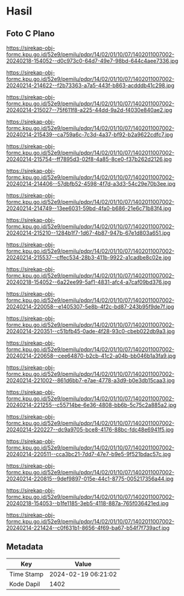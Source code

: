 # Hasil

## Foto C Plano

https://sirekap-obj-formc.kpu.go.id/52e9/pemilu/pdpr/14/02/01/10/07/1402011007002-20240218-154052--d0c973c0-64d7-49e7-98bd-644c4aee7336.jpg

https://sirekap-obj-formc.kpu.go.id/52e9/pemilu/pdpr/14/02/01/10/07/1402011007002-20240214-214622--f2b73363-a7a5-443f-b863-acdddb41c298.jpg

https://sirekap-obj-formc.kpu.go.id/52e9/pemilu/pdpr/14/02/01/10/07/1402011007002-20240214-215027--75f611f8-a225-44dd-9a2d-f4030e840ae2.jpg

https://sirekap-obj-formc.kpu.go.id/52e9/pemilu/pdpr/14/02/01/10/07/1402011007002-20240214-215439--ca759a6c-7c3d-4a37-bf92-b2a9622cdfc7.jpg

https://sirekap-obj-formc.kpu.go.id/52e9/pemilu/pdpr/14/02/01/10/07/1402011007002-20240214-215754--ff7895d3-02f8-4a85-8ce0-f37b262d2126.jpg

https://sirekap-obj-formc.kpu.go.id/52e9/pemilu/pdpr/14/02/01/10/07/1402011007002-20240214-214406--57dbfb52-4598-4f7d-a3d3-54c29e70b3ee.jpg

https://sirekap-obj-formc.kpu.go.id/52e9/pemilu/pdpr/14/02/01/10/07/1402011007002-20240214-214749--13ee6031-59bd-4fa0-b686-21e6c71b83f4.jpg

https://sirekap-obj-formc.kpu.go.id/52e9/pemilu/pdpr/14/02/01/10/07/1402011007002-20240214-215210--1284b1f7-1d67-4b87-947b-67e1d803a651.jpg

https://sirekap-obj-formc.kpu.go.id/52e9/pemilu/pdpr/14/02/01/10/07/1402011007002-20240214-215537--cffec534-28b3-411b-9922-a1cadbe8c02e.jpg

https://sirekap-obj-formc.kpu.go.id/52e9/pemilu/pdpr/14/02/01/10/07/1402011007002-20240218-154052--6a22ee99-5af1-4831-afc4-a7caf09bd376.jpg

https://sirekap-obj-formc.kpu.go.id/52e9/pemilu/pdpr/14/02/01/10/07/1402011007002-20240214-220058--e1405307-5e8b-4f2c-bd87-243b95f9de7f.jpg

https://sirekap-obj-formc.kpu.go.id/52e9/pemilu/pdpr/14/02/01/10/07/1402011007002-20240214-220351--c51bfb45-0ade-4f28-93c0-cbeb022db9a3.jpg

https://sirekap-obj-formc.kpu.go.id/52e9/pemilu/pdpr/14/02/01/10/07/1402011007002-20240214-220658--cee64870-b2cb-41c2-a04b-bb046b1a3fa9.jpg

https://sirekap-obj-formc.kpu.go.id/52e9/pemilu/pdpr/14/02/01/10/07/1402011007002-20240214-221002--861d6bb7-e7ae-4778-a3d9-b0e3db15caa3.jpg

https://sirekap-obj-formc.kpu.go.id/52e9/pemilu/pdpr/14/02/01/10/07/1402011007002-20240214-221255--c55714be-6e36-4808-bb6b-5c75c2a885a2.jpg

https://sirekap-obj-formc.kpu.go.id/52e9/pemilu/pdpr/14/02/01/10/07/1402011007002-20240214-220227--dc9a9705-bce8-4176-88bc-fdc48e6941f5.jpg

https://sirekap-obj-formc.kpu.go.id/52e9/pemilu/pdpr/14/02/01/10/07/1402011007002-20240214-220511--cca3bc21-7dd7-47e7-b9e5-9f521bdac57c.jpg

https://sirekap-obj-formc.kpu.go.id/52e9/pemilu/pdpr/14/02/01/10/07/1402011007002-20240214-220815--9def9897-015e-44c1-8775-005217356a44.jpg

https://sirekap-obj-formc.kpu.go.id/52e9/pemilu/pdpr/14/02/01/10/07/1402011007002-20240218-154053--b1fe1185-3eb5-4118-887a-765f036421ed.jpg

https://sirekap-obj-formc.kpu.go.id/52e9/pemilu/pdpr/14/02/01/10/07/1402011007002-20240214-221424--c0f631b1-8656-4f69-ba67-b54f7f739acf.jpg


## Metadata

| Key        | Value               |
| ---------- | ------------------- |
| Time Stamp | 2024-02-19 06:21:02 |
| Kode Dapil | 1402                |



